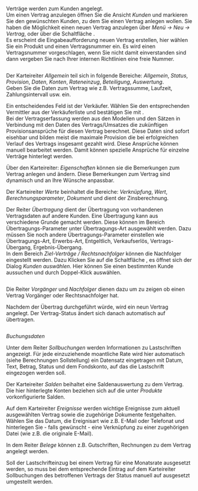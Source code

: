 <!DOCTYPE html>
<html>
<head>
<meta charset="utf-8">
<meta name="viewport" content="width=device-width, initial-scale=1.0">
<title>200_Vertrag.md</title>
<link rel="stylesheet" href="https://stackedit.io/res-min/themes/base.css" />
<script type="text/javascript" src="https://cdn.mathjax.org/mathjax/latest/MathJax.js?config=TeX-AMS_HTML"></script>
</head>
<body><div class="container"><p>Verträge werden zum Kunden angelegt.  <br>
Um einen Vertrag anzulegen öffnen Sie die Ansicht <em>Kunden</em> und markieren Sie den gewünschten Kunden, zu dem Sie einen Vertrag anlegen wollen. Sie haben die Möglichkeit einen neuen Vertrag anzulegen über <em>Menü → Neu → Vertrag</em>, oder über die Schaltfläche <img src="http://xpecto.github.io/docs/img/img_1426508800812.png" alt="" title="">. <br>
Es erscheint die Eingabeaufforderung neuen Vertrag erstellen, hier wählen Sie ein Produkt und einen Vertragsnummer ein. Es wird einen Vertragsnummer vorgeschlagen, wenn Sie nicht damit einverstanden sind dann vergeben Sie nach Ihrer internen Richtlinien eine freie Nummer.</p>

<p><img src="http://xpecto.github.io/docs/img/img_1431357259339.png" alt="" title=""></p>

<p>Der Karteireiter <em>Allgemein</em> teil sich in folgende Bereiche: <em>Allgemein</em>, <em>Status</em>, <em>Provision</em>, <em>Daten</em>, <em>Konten</em>, <em>Rateneinzug</em>,  <em>Beteiligung</em>, <em>Auswertung</em>.  <br>
Geben Sie die Daten zum Vertrag wie z.B. Vertragssumme, Laufzeit, Zahlungsintervall usw. ein. </p>

<p>Ein entscheidendes Feld ist der Verkäufer. Wählen Sie den entsprechenden Vermittler aus der Verkäuferliste  und bestätigen Sie mit <img src="http://xpecto.github.io/docs/img/img041.png" alt="" title="">. <br>
Bei der Vertragserfassung werden aus den Modellen und den Sätzen in Verbindung mit den Daten des Vertrags/Umsatzes die zukünftigen Provisionsansprüche  für diesen Vertrag berechnet. Diese Daten sind sofort eisehbar und bilden meist die maximale Provision die bei erfolgreichen Verlauf des Vertrags insgesamt gezahlt wird. Diese Ansprüche können manuell bearbeitet werden. Damit können spezielle Ansprüche für einzelne Verträge hinterlegt werden.</p>

<p>Über den Karteireiter: <em>Eigenschaften</em> können sie die Bemerkungen zum Vertrag anlegen und ändern.  Diese Bemerkungen zum Vertrag sind dynamisch und an Ihre Wünsche anpassbar. </p>

<p>Der Karteireiter <em>Werte</em> beinhaltet die Bereiche:  <em>Verknüpfung</em>, <em>Wert</em>, <em>Berechnungsparameter</em>, <em>Dokument</em> und dient der Zinsberechnung.</p>

<p>Der Reiter <em>Übertragung</em> dient der Übertragung von vorhandenen Vertragsdaten auf andere Kunden. Eine Übertragung kann aus verschiedene Grunde gemacht werden. Diese können im Bereich Übertragungs-Parameter unter Übertragungs-Art ausgewählt werden. Dazu müssen Sie noch andere Übertragungs-Parameter einstellen wie Übertragungs-Art, Erwerbs-Art, Entgeltlich, Verkaufserlös, Vertrags-Übergang, Ergebnis-Übergang. <br>
In dem Bereich <em>Ziel-Verträge / Rechtsnachfolger</em> können die Nachfolger eingestellt werden. Dazu Klicken Sie auf die Schaltfläche <img src="http://xpecto.github.io/docs/img/img_1426513187688.png" alt="" title="">, es öffnet sich der Dialog <em>Kunden auswählen</em>. Hier können Sie einen bestimmten Kunde aussuchen und durch Doppel-Klick auswählen.</p>

<p><img src="http://xpecto.github.io/docs/img/img_1418992717795.png" alt="" title=""> </p>

<p>Die Reiter <em>Vorgänger</em> und <em>Nachfolger</em> dienen dazu um zu zeigen ob einen Vertrag Vorgänger oder Rechtsnachfolger hat.</p>

<p>Nachdem der Übertrag durchgeführt würde, wird ein neun Vertrag angelegt. Der Vertrag-Status ändert sich danach automatisch auf übertragen.</p>

<p><img src="http://xpecto.github.io/docs/img/img_1418993023788.png" alt="" title=""></p>

<p><em>Buchungsdaten</em></p>

<p>Unter dem Reiter <em>Sollbuchungen</em> werden Informationen zu Lastschriften angezeigt. Für jede einzuziehende moantliche Rate wird hier automatisch (siehe Berechnungen Sollstellung) ein Datensatz eingetragen mit Datum, Text, Betrag, Status und dem Fondskonto, auf das die Lastschrift eingezogen werden soll.</p>

<p>Der Karteireiter <em>Salden</em> beihaltet eine Saldenauswertung zu dem Vertrag. Die hier hinterlegte Konten beziehen sich auf die unter <em>Produkte</em> vorkonfigurierte Salden.</p>

<p>Auf dem Karteireiter <em>Ereignisse</em> werden wichtige Ereignisse zum aktuell ausgewählten Vertrag sowie die zugehörige Dokumente festgehalten. Wählen Sie das Datum, die Ereignisart wie z.B. E-Mail oder Telefonat und hinterlegen Sie - falls gewünscht - eine Verknüpfung zu einer zugehörigen Datei (wie z.B. die originale E-Mail).</p>

<p>In dem Reiter <em>Belege</em> können z.B. Gutschriften, Rechnungen zu dem Vertrag angelegt werden.</p>

<p>Soll der Lastschrifteinzug bei einem Vertrag für eine  Monatsrate ausgesetzt werden, so muss bei dem entsprechende Eintrag auf dem Karteireiter Sollbuchungen des betroffenen Vertrags der Status manuell auf ausgesetzt umgestellt werden.</p></div></body>
</html>